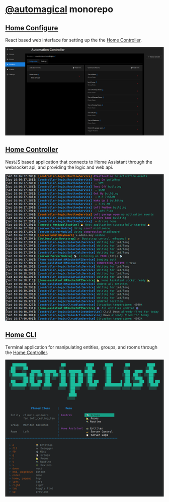 # [@automagical](https://github.com/ccontour/automagical) monorepo

## [Home Configure](apps/home-configure)

React based web interface for setting up the the [Home Controller](apps/home-controller).

[![Example Screenshot](apps/home-configure/docs/images/main.png)](apps/home-configure)

## [Home Controller](apps/home-controller)

NestJS based application that connects to Home Assistant through the websocket api, and providing the logic and web api.

[![Example Screenshot](apps/home-controller/docs/images/main.png)](apps/home-controller)

## [Home CLI](apps/home-cli)

Terminal application for manipulating entities, groups, and rooms through the [Home Controller](apps/home-controller).

[![Example Screenshot](apps/home-cli/docs/images/main.png)](apps/home-cli)
